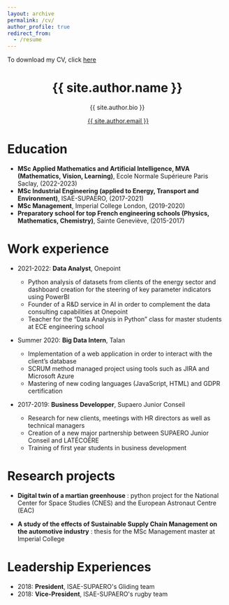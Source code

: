 ```yaml
---
layout: archive
permalink: /cv/
author_profile: true
redirect_from:
  - /resume
---
```

To download my CV, click [here](/files/BENVENISTE_Pierre-Louis_Resume.pdf)<br/>

<h1 align="center">{{ site.author.name }}</h1>
<p align="center">{{ site.author.bio }} <br /> </p>
<p align="center"><i class="fas fa-envelope" aria-hidden="true"></i>&nbsp;<a href="mailto:{{ site.author.email }}" target="_blank">{{ site.author.email }}</a></p>

Education
======
* **MSc Applied Mathematics and Artificial Intelligence, MVA (Mathematics, Vision, Learning)**, Ecole Normale Supérieure Paris Saclay, (2022-2023)
* **MSc Industrial Engineering (applied to Energy, Transport and Environment)**, ISAE-SUPAERO, (2017-2021)
* **MSc Management**, Imperial College London, (2019-2020)
* **Preparatory school for top French engineering schools (Physics, Mathematics, Chemistry)**, Sainte Geneviève, (2015-2017)

Work experience
======
* 2021-2022: **Data Analyst**, Onepoint
  * Python analysis of datasets from clients of the energy sector and dashboard creation for the steering of key parameter indicators using PowerBI
  * Founder of a R&D service in AI in order to complement the data consulting capabilities at Onepoint
  * Teacher for the “Data Analysis in Python” class for master students at ECE engineering school

* Summer 2020: **Big Data Intern**, Talan
  * Implementation of a web application in order to interact with the client’s database
  * SCRUM method managed project using tools such as JIRA and Microsoft Azure
  * Mastering of new coding languages (JavaScript, HTML) and GDPR certification

* 2017-2019: **Business Developper**, Supaero Junior Conseil
  * Research for new clients, meetings with HR directors as well as technical managers
  * Creation of a new major partnership between SUPAERO Junior Conseil and LATÉCOÈRE
  * Training of first year students in business development  

Research projects
======
* **Digital twin of a martian greenhouse** : python project for the National Center for Space Studies (CNES) and the European Astronaut Centre (EAC)

* **A study of the effects of Sustainable Supply Chain Management on the automotive industry** : thesis for the MSc Management master at Imperial College


Leadership Experiences
======
* 2018: **President**, ISAE-SUPAERO's Gliding team
* 2018: **Vice-President**, ISAE-SUPAERO's rugby team 

